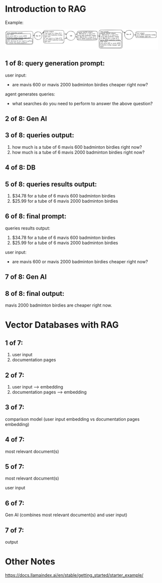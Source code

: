 # Introduction to RAG

Example: 

![RAG example](https://github.com/hchiam/learning-prompt-eng/blob/main/other-related-courses/learnprompting/intro-to-rag/RAG-example.png)

## 1 of 8: query generation prompt: 
user input: 
- are mavis 600 or mavis 2000 badminton birdies cheaper right now? 

agent generates queries: 
- what searches do you need to perform to answer the above question? 

## 2 of 8: Gen AI

## 3 of 8: queries output: 
1. how much is a tube of 6 mavis 600 badminton birdies right now? 
2. how much is a tube of 6 mavis 2000 badminton birdies right now? 

## 4 of 8: DB

## 5 of 8: queries results output: 
1. $34.78 for a tube of 6 mavis 600 badminton birdies 
2. $25.99 for a tube of 6 mavis 2000 badminton birdies

## 6 of 8: final prompt:
queries results output: 
1. $34.78 for a tube of 6 mavis 600 badminton birdies 
2. $25.99 for a tube of 6 mavis 2000 badminton birdies 

user input: 
- are mavis 600 or mavis 2000 badminton birdies cheaper right now? 

## 7 of 8: Gen AI

## 8 of 8: final output: 
mavis 2000 badminton birdies are cheaper right now. 

# Vector Databases with RAG

## 1 of 7: 
1. user input
2. documentation pages

## 2 of 7: 
1. user input --> embedding
2. documentation pages --> embedding

## 3 of 7: 
comparison model (user input embedding vs documentation pages embedding)

## 4 of 7: 
most relevant document(s)

## 5 of 7: 
most relevant document(s)

user input

## 6 of 7: 
Gen AI (combines most relevant document(s) and user input)

## 7 of 7: 
output

# Other Notes

https://docs.llamaindex.ai/en/stable/getting_started/starter_example/
